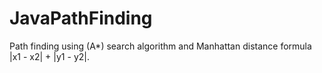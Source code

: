 JavaPathFinding
===============

Path finding using (A*) search algorithm and Manhattan distance formula |x1 - x2| + |y1 - y2|.
